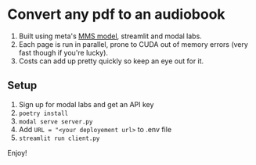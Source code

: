 # Convert any pdf to an audiobook

1. Built using meta's [MMS model](https://github.com/facebookresearch/fairseq/tree/main/examples/mms), streamlit and modal labs.
2. Each page is run in parallel, prone to CUDA out of memory errors (very fast though if you're lucky). 
3. Costs can add up pretty quickly so keep an eye out for it.

## Setup

1. Sign up for modal labs and get an API key
2. `poetry install`
3. `modal serve server.py`
4. Add `URL = "<your deployement url>` to .env file
5. `streamlit run client.py`

Enjoy!
